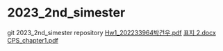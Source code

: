 # 2023_2nd_simester
git 2023_2nd_simester repository
[Hw1_202233964박건우.pdf](https://github.com/chaos1231107/2023_2nd_simester/files/12779205/Hw1_202233964.pdf)
[표지 2.docx](https://github.com/chaos1231107/2023_2nd_simester/files/12779830/2.docx)
[CPS_chapter1.pdf](https://github.com/chaos1231107/2023_2nd_simester/files/12779864/CPS_chapter1.pdf)
